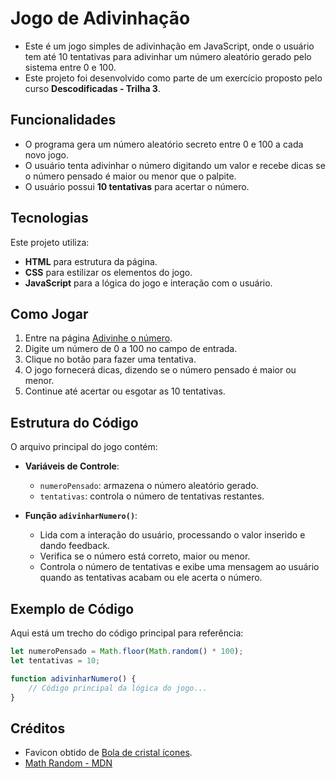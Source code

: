 # Jogo de Adivinhação

- Este é um jogo simples de adivinhação em JavaScript, onde o usuário tem até 10 tentativas para adivinhar um número aleatório gerado pelo sistema entre 0 e 100.
- Este projeto foi desenvolvido como parte de um exercício proposto pelo curso **Descodificadas - Trilha 3**.

## Funcionalidades

- O programa gera um número aleatório secreto entre 0 e 100 a cada novo jogo.
- O usuário tenta adivinhar o número digitando um valor e recebe dicas se o número pensado é maior ou menor que o palpite.
- O usuário possui **10 tentativas** para acertar o número.


## Tecnologias

Este projeto utiliza:
- **HTML** para estrutura da página.
- **CSS**  para estilizar os elementos do jogo.
- **JavaScript** para a lógica do jogo e interação com o usuário.

## Como Jogar

1. Entre na página [Adivinhe o número](ferrazjaa.github.io/adivinhe-numero/).
2. Digite um número de 0 a 100 no campo de entrada.
3. Clique no botão para fazer uma tentativa.
4. O jogo fornecerá dicas, dizendo se o número pensado é maior ou menor.
5. Continue até acertar ou esgotar as 10 tentativas.


## Estrutura do Código

O arquivo principal do jogo contém:

- **Variáveis de Controle**: 
  - `numeroPensado`: armazena o número aleatório gerado.
  - `tentativas`: controla o número de tentativas restantes.
  
- **Função `adivinharNumero()`**:
  - Lida com a interação do usuário, processando o valor inserido e dando feedback.
  - Verifica se o número está correto, maior ou menor.
  - Controla o número de tentativas e exibe uma mensagem ao usuário quando as tentativas acabam ou ele acerta o número.


## Exemplo de Código

Aqui está um trecho do código principal para referência:

```javascript
let numeroPensado = Math.floor(Math.random() * 100);
let tentativas = 10;

function adivinharNumero() {
    // Código principal da lógica do jogo...
}
```
## Créditos

- Favicon obtido  de [Bola de cristal ícones](www.flaticon.com/br/icones-gratis/bola-de-cristal).
- [Math Random - MDN](https://developer.mozilla.org/en-US/docs/Web/JavaScript/Reference/Global_Objects/Math/random)


